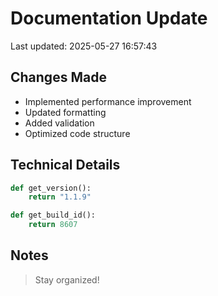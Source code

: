 # Documentation Update

Last updated: 2025-05-27 16:57:43

## Changes Made
- Implemented performance improvement
- Updated formatting
- Added validation
- Optimized code structure

## Technical Details
```python
def get_version():
    return "1.1.9"

def get_build_id():
    return 8607
```

## Notes
> Stay organized!
